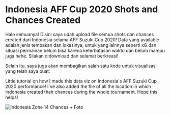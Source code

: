 # Indonesia AFF Cup 2020 Shots and Chances Created
Halo semuanya! Disini saya udah upload file semua shots dan chances created dari Indonesia selama AFF Suzuki Cup 2020! Data yang available adalah jenis tembakan dan lokasinya, untuk yang lainnya seperti xG dan situasi permainan belum bisa karena keterbatasan waktu dan belum mampu juga hehe. Silakan didownload dan selamat berkreasi!

Selain itu, saya juga akan membagikan salah satu kode untuk visualisasi yang telah saya buat:

Little tutorial on how I made this data viz on Indonesia's AFF Suzuki Cup 2020 performance! I've also added the file of all the location in which Indonesia created their chances during the whole tournament. Hope this helps!

![Indonesia Zone 14 Chances + Foto](https://user-images.githubusercontent.com/85993139/152278897-41eb9cbb-76d7-4910-8921-4d51ece82efe.png)
